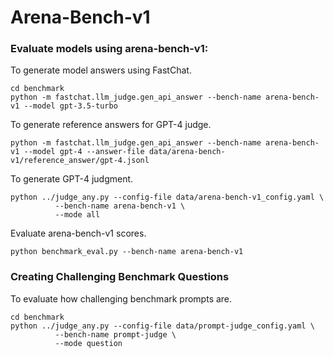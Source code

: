 # Arena-Bench-v1
### Evaluate models using arena-bench-v1:
To generate model answers using FastChat.
```console
cd benchmark
python -m fastchat.llm_judge.gen_api_answer --bench-name arena-bench-v1 --model gpt-3.5-turbo
```
To generate reference answers for GPT-4 judge.
```console
python -m fastchat.llm_judge.gen_api_answer --bench-name arena-bench-v1 --model gpt-4 --answer-file data/arena-bench-v1/reference_answer/gpt-4.jsonl
```
To generate GPT-4 judgment.
```console
python ../judge_any.py --config-file data/arena-bench-v1_config.yaml \
          --bench-name arena-bench-v1 \
          --mode all
```
Evaluate arena-bench-v1 scores.
```console
python benchmark_eval.py --bench-name arena-bench-v1
```

### Creating Challenging Benchmark Questions
To evaluate how challenging benchmark prompts are.
```console
cd benchmark
python ../judge_any.py --config-file data/prompt-judge_config.yaml \
          --bench-name prompt-judge \
          --mode question
```
